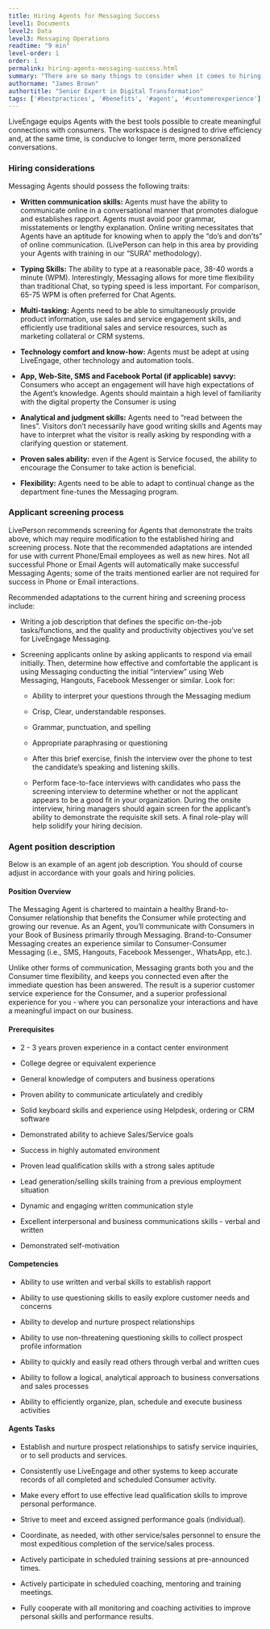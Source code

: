 ```yaml
---
title: Hiring Agents for Messaging Success
level1: Documents
level2: Data
level3: Messaging Operations
readtime: "9 min"
level-order: 1
order: 1
permalink: hiring-agents-messaging-success.html
summary: "There are so many things to consider when it comes to hiring for your contact center. We've gathered some of our best practices when it comes to assembling the perfect team"
authorname: "James Brown"
authortitle: "Senior Expert in Digital Transformation"
tags: ['#bestpractices', '#benefits', '#agent', '#customerexperience']
---
```



LiveEngage equips Agents with the best tools possible to create meaningful connections with consumers. The workspace is designed to drive efficiency and, at the same time, is conducive to longer term, more personalized conversations.

### Hiring considerations

Messaging Agents should possess the following traits:

* **Written communication skills:** Agents must have the ability to communicate online in a conversational manner that promotes dialogue and establishes rapport. Agents must avoid poor grammar, misstatements or lengthy explanation. Online writing necessitates that Agents have an aptitude for knowing when to apply the “do’s and don’ts” of online communication. (LivePerson can help in this area by providing your Agents with training in our “SURA” methodology).

* **Typing Skills:** The ability to type at a reasonable pace, 38-40 words a minute (WPM). Interestingly, Messaging allows for more time flexibility than traditional Chat, so typing speed is less important. For comparison, 65-75 WPM is often preferred for Chat Agents.

* **Multi-tasking:** Agents need to be able to simultaneously provide product information, use sales and service engagement skills, and efficiently use traditional sales and service resources, such as marketing collateral or CRM systems.

* **Technology comfort and know-how:** Agents must be adept at using LiveEngage, other technology and automation tools.

* **App, Web-Site, SMS and Facebook Portal (if applicable) savvy:** Consumers who accept an engagement will have high expectations of the Agent’s knowledge. Agents should maintain a high level of familiarity with the digital property the Consumer is using

* **Analytical and judgment skills:** Agents need to “read between the lines”. Visitors don’t necessarily have good writing skills and Agents may have to interpret what the visitor is really asking by responding with a clarifying question or statement.

* **Proven sales ability:** even if the Agent is Service focused, the ability to encourage the Consumer to take action is beneficial.

* **Flexibility:** Agents need to be able to adapt to continual change as the department fine-tunes the Messaging program.

### Applicant screening process

LivePerson recommends screening for Agents that demonstrate the traits above, which may require modification to the established hiring and screening process. Note that the recommended adaptations are intended for use with current Phone/Email employees as well as new hires. Not all successful Phone or Email Agents will automatically make successful Messaging Agents; some of the traits mentioned earlier are not required for success in Phone or Email interactions.

Recommended adaptations to the current hiring and screening process include:
* Writing a job description that defines the specific on-the-job tasks/functions, and the quality and productivity objectives you’ve set for LiveEngage Messaging.

* Screening applicants online by asking applicants to respond via email initially. Then, determine how effective and comfortable the applicant is using Messaging conducting the initial “interview” using Web Messaging, Hangouts, Facebook Messenger or similar. Look for:

  * Ability to interpret your questions through the Messaging medium

  * Crisp, Clear, understandable responses.

  * Grammar, punctuation, and spelling

  * Appropriate paraphrasing or questioning

  * After this brief exercise, finish the interview over the phone to test the candidate’s speaking and listening skills.

  * Perform face-to-face interviews with candidates who pass the screening interview to determine whether or not the applicant appears to be a good fit in your organization. During the onsite interview, hiring managers should again screen for the applicant’s ability to demonstrate the requisite skill sets. A final role-play will help solidify your hiring decision.

### Agent position description
Below is an example of an agent job description. You should of course adjust in accordance with your goals and hiring policies.

#### Position Overview
The Messaging Agent is chartered to maintain a healthy Brand-to-Consumer relationship that benefits the Consumer while protecting and growing our revenue. As an Agent, you’ll communicate with Consumers in your Book of Business primarily through Messaging. Brand-to-Consumer Messaging creates an experience similar to Consumer-Consumer Messaging (i.e., SMS, Hangouts, Facebook Messenger., WhatsApp, etc.).

Unlike other forms of communication, Messaging grants both you and the Consumer time flexibility, and keeps you connected even after the immediate question has been answered. The result is a superior customer service experience for the Consumer, and a superior professional experience for you - where you can personalize your interactions and have a meaningful impact on our business.

#### Prerequisites

* 2 - 3 years proven experience in a contact center environment

* College degree or equivalent experience

* General knowledge of computers and business operations

* Proven ability to communicate articulately and credibly

* Solid keyboard skills and experience using Helpdesk, ordering or CRM software

* Demonstrated ability to achieve Sales/Service goals

* Success in highly automated environment

* Proven lead qualification skills with a strong sales aptitude

* Lead generation/selling skills training from a previous employment situation

* Dynamic and engaging written communication style

* Excellent interpersonal and business communications skills - verbal and written
* Demonstrated self-motivation


#### Competencies

* Ability to use written and verbal skills to establish rapport

* Ability to use questioning skills to easily explore customer needs and concerns

* Ability to develop and nurture prospect relationships

* Ability to use non-threatening questioning skills to collect prospect profile information

* Ability to quickly and easily read others through verbal and written cues

* Ability to follow a logical, analytical approach to business conversations and sales processes

* Ability to efficiently organize, plan, schedule and execute business activities


#### Agents Tasks

* Establish and nurture prospect relationships to satisfy service inquiries, or to sell products and services.

* Consistently use LiveEngage and other systems to keep accurate records of all completed and scheduled Consumer activity.

* Make every effort to use effective lead qualification skills to improve personal performance.

* Strive to meet and exceed assigned performance goals (individual).

* Coordinate, as needed, with other service/sales personnel to ensure the most expeditious completion of the service/sales process.

* Actively participate in scheduled training sessions at pre-announced times.

* Actively participate in scheduled coaching, mentoring and training meetings.

* Fully cooperate with all monitoring and coaching activities to improve personal skills and performance results.
